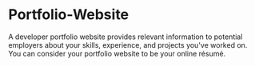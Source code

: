 # Portfolio-Website
A developer portfolio website provides relevant information to potential employers about your skills, experience, and projects you've worked on.  You can consider your portfolio website to be your online résumé.
